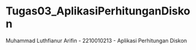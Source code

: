 # Tugas03_AplikasiPerhitunganDiskon
 Muhammad Luthfianur Arifin - 2210010213 - Aplikasi Perhitungan Diskon
